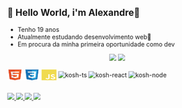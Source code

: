 ## 🔹 Hello World, i'm Alexandre👋

  - Tenho 19 anos
  - Atualmente estudando desenvolvimento web📘
  - Em procura da minha primeira oportunidade como dev 

<div align="center">
  <img height="170em" src="https://github-readme-stats.vercel.app/api?username=alexandrekosh&show_icons=true&bg_color=00000000"/>
  <img height="170em" src="https://github-readme-stats.vercel.app/api/top-langs/?username=alexandrekosh&layout=compact&bg_color=00000000"/>
</div>
  
<div style="display: inline_block"><br>
  
  <img align="center" alt="kosh-html" height="25" width="35" src="https://raw.githubusercontent.com/devicons/devicon/master/icons/html5/html5-original.svg">
  <img align="center" alt="kosh-css" height="25" width="35" src="https://raw.githubusercontent.com/devicons/devicon/master/icons/css3/css3-original.svg">
  <img align="center" alt="kosh-js" height="25" width="35" src="https://raw.githubusercontent.com/devicons/devicon/master/icons/javascript/javascript-plain.svg">
  <img align="center" alt="kosh-ts" height="25" width="35" src="https://cdn.jsdelivr.net/gh/devicons/devicon/icons/typescript/typescript-original.svg">
  <img align="center" alt="kosh-react" height="30" width="40" src="https://cdn.jsdelivr.net/gh/devicons/devicon/icons/react/react-original.svg">
  <img align="center" alt="kosh-node" height="30" width="40" src="https://cdn.jsdelivr.net/gh/devicons/devicon/icons/nodejs/nodejs-original.svg" />       
</div>
  
 ##
 
<div> 
  <a href="https://instagram.com/by.xande" target="_blank">
    <img src="https://img.shields.io/badge/-Instagram-%23E4405F?style=for-the-badge&logo=instagram&logoColor=white" target="_blank">
  </a>
   <a href="https://www.linkedin.com/in/alexandre-medeiros-64255522b/" target="_blank">
     <img src="https://img.shields.io/badge/-LinkedIn-%230077B5?style=for-the-badge&logo=linkedin&logoColor=white" target="_blank">
   </a> 
 	<a href="https://discord.com/channels/Koshy#8625" target="_blank">
    <img src="https://img.shields.io/badge/Discord-7289DA?style=for-the-badge&logo=discord&logoColor=white" target="_blank">
  </a> 
  <a href = "mailto:alexandre.koshy@gmail.com">
    <img src="https://img.shields.io/badge/-Gmail-%23333?style=for-the-badge&logo=gmail&logoColor=white" target="_blank">
  </a>
</div>
